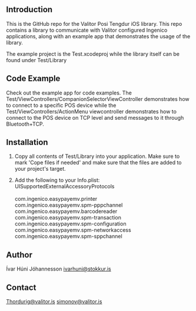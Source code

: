 ## Introduction

This is the GitHub repo for the Valitor Posi Tengdur iOS library. This repo contains a library to communicate with Valitor configured Ingenico applications, along with an example app that demonstrates the usage of the library.

The example project is the Test.xcodeproj while the library itself can be found under Test/Library

## Code Example

Check out the example app for code examples. The Test/ViewControllers/CompanionSelectorViewController demonstrates how to connect to a specific POS device while the 
Test/ViewControllers/ActionMenu viewcontroller demonstrates how to connect to the POS device on TCP level and send messages to it through Bluetooth+TCP.

## Installation

1. Copy all contents of Test/Library into your application. Make sure to mark 'Cope files if needed' and make sure that the files are added to your project's target.

2. Add the following to your Info.plist:  
<key>UISupportedExternalAccessoryProtocols</key>  
	<array>  
		<string>com.ingenico.easypayemv.printer</string>  
		<string>com.ingenico.easypayemv.spm-pppchannel</string>  
		<string>com.ingenico.easypayemv.barcodereader</string>  
		<string>com.ingenico.easypayemv.spm-transaction</string>  
		<string>com.ingenico.easypayemv.spm-configuration</string>  
		<string>com.ingenico.easypayemv.spm-networkaccess</string>  
		<string>com.ingenico.easypayemv.spm-sppchannel</string>  
	</array>  

## Author

Ívar Húni Jóhannesson
ivarhuni@stokkur.is

## Contact

Thordurig@valitor.is
simonov@valitor.is
